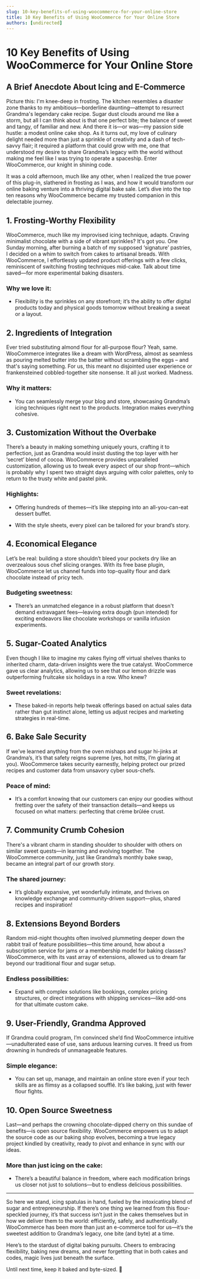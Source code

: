 ```yaml
---
slug: 10-key-benefits-of-using-woocommerce-for-your-online-store
title: 10 Key Benefits of Using WooCommerce for Your Online Store
authors: [undirected]
---
```



# 10 Key Benefits of Using WooCommerce for Your Online Store

## A Brief Anecdote About Icing and E-Commerce

Picture this: I'm knee-deep in frosting. The kitchen resembles a disaster zone thanks to my ambitious—borderline daunting—attempt to resurrect Grandma's legendary cake recipe. Sugar dust clouds around me like a storm, but all I can think about is that one perfect bite; the balance of sweet and tangy, of familiar and new. And there it is—or was—my passion side hustle: a modest online cake shop. As it turns out, my love of culinary delight needed more than just a sprinkle of creativity and a dash of tech-savvy flair; it required a platform that could grow with me, one that understood my desire to share Grandma’s legacy with the world without making me feel like I was trying to operate a spaceship. Enter WooCommerce, our knight in shining code.

It was a cold afternoon, much like any other, when I realized the true power of this plug-in, slathered in frosting as I was, and how it would transform our online baking venture into a thriving digital bake sale. Let’s dive into the top ten reasons why WooCommerce became my trusted companion in this delectable journey.

## 1. **Frosting-Worthy Flexibility**

WooCommerce, much like my improvised icing technique, adapts. Craving minimalist chocolate with a side of vibrant sprinkles? It's got you. One Sunday morning, after burning a batch of my supposed ‘signature’ pastries, I decided on a whim to switch from cakes to artisanal breads. With WooCommerce, I effortlessly updated product offerings with a few clicks, reminiscent of switching frosting techniques mid-cake. Talk about time saved—for more experimental baking disasters.

### Why we love it:

- Flexibility is the sprinkles on any storefront; it’s the ability to offer digital products today and physical goods tomorrow without breaking a sweat or a layout.

## 2. **Ingredients of Integration**

Ever tried substituting almond flour for all-purpose flour? Yeah, same. WooCommerce integrates like a dream with WordPress, almost as seamless as pouring melted butter into the batter without scrambling the eggs – and that's saying something. For us, this meant no disjointed user experience or frankensteined cobbled-together site nonsense. It all just worked. Madness.

### Why it matters:

- You can seamlessly merge your blog and store, showcasing Grandma’s icing techniques right next to the products. Integration makes everything cohesive.

## 3. **Customization Without the Overbake**

There’s a beauty in making something uniquely yours, crafting it to perfection, just as Grandma would insist dusting the top layer with her ‘secret’ blend of cocoa. WooCommerce provides unparalleled customization, allowing us to tweak every aspect of our shop front—which is probably why I spent two straight days arguing with color palettes, only to return to the trusty white and pastel pink.

### Highlights:

- Offering hundreds of themes—it’s like stepping into an all-you-can-eat dessert buffet.
  
- With the style sheets, every pixel can be tailored for your brand’s story.

## 4. **Economical Elegance**

Let’s be real: building a store shouldn’t bleed your pockets dry like an overzealous sous chef slicing oranges. With its free base plugin, WooCommerce let us channel funds into top-quality flour and dark chocolate instead of pricy tech. 

### Budgeting sweetness:

- There’s an unmatched elegance in a robust platform that doesn't demand extravagant fees—leaving extra dough (pun intended) for exciting endeavors like chocolate workshops or vanilla infusion experiments.

## 5. **Sugar-Coated Analytics**

Even though I like to imagine my cakes flying off virtual shelves thanks to inherited charm, data-driven insights were the true catalyst. WooCommerce gave us clear analytics, allowing us to see that our lemon drizzle was outperforming fruitcake six holidays in a row. Who knew?

### Sweet revelations:

- These baked-in reports help tweak offerings based on actual sales data rather than gut instinct alone, letting us adjust recipes and marketing strategies in real-time.

## 6. **Bake Sale Security**

If we’ve learned anything from the oven mishaps and sugar hi-jinks at Grandma’s, it’s that safety reigns supreme (yes, hot mitts, I’m glaring at you). WooCommerce takes security earnestly, helping protect our prized recipes and customer data from unsavory cyber sous-chefs.

### Peace of mind:

- It’s a comfort knowing that our customers can enjoy our goodies without fretting over the safety of their transaction details—and keeps us focused on what matters: perfecting that crème brûlée crust.

## 7. **Community Crumb Cohesion**

There's a vibrant charm in standing shoulder to shoulder with others on similar sweet quests—in learning and evolving together. The WooCommerce community, just like Grandma’s monthly bake swap, became an integral part of our growth story.

### The shared journey:

- It’s globally expansive, yet wonderfully intimate, and thrives on knowledge exchange and community-driven support—plus, shared recipes and inspiration! 

## 8. **Extensions Beyond Borders**

Random mid-night thoughts often involved plummeting deeper down the rabbit trail of feature possibilities—this time around, how about a subscription service for jams or a membership model for baking classes? WooCommerce, with its vast array of extensions, allowed us to dream far beyond our traditional flour and sugar setup.

### Endless possibilities:

- Expand with complex solutions like bookings, complex pricing structures, or direct integrations with shipping services—like add-ons for that ultimate custom cake.

## 9. **User-Friendly, Grandma Approved**

If Grandma could program, I’m convinced she’d find WooCommerce intuitive—unadulterated ease of use, sans arduous learning curves. It freed us from drowning in hundreds of unmanageable features.

### Simple elegance:

- You can set up, manage, and maintain an online store even if your tech skills are as flimsy as a collapsed soufflé. It’s like baking, just with fewer flour fights.

## 10. **Open Source Sweetness**

Last—and perhaps the crowning chocolate-dipped cherry on this sundae of benefits—is open source flexibility. WooCommerce empowers us to adapt the source code as our baking shop evolves, becoming a true legacy project kindled by creativity, ready to pivot and enhance in sync with our ideas.

### More than just icing on the cake:

- There’s a beautiful balance in freedom, where each modification brings us closer not just to solutions—but to endless delicious possibilities.

---

So here we stand, icing spatulas in hand, fueled by the intoxicating blend of sugar and entrepreneurship. If there’s one thing we learned from this flour-speckled journey, it’s that success isn’t just in the cakes themselves but in how we deliver them to the world: efficiently, safely, and authentically. WooCommerce has been more than just an e-commerce tool for us—it’s the sweetest addition to Grandma’s legacy, one bite (and byte) at a time.

Here’s to the stardust of digital baking pursuits. Cheers to embracing flexibility, baking new dreams, and never forgetting that in both cakes and codes, magic lives just beneath the surface.

Until next time, keep it baked and byte-sized. 🍰